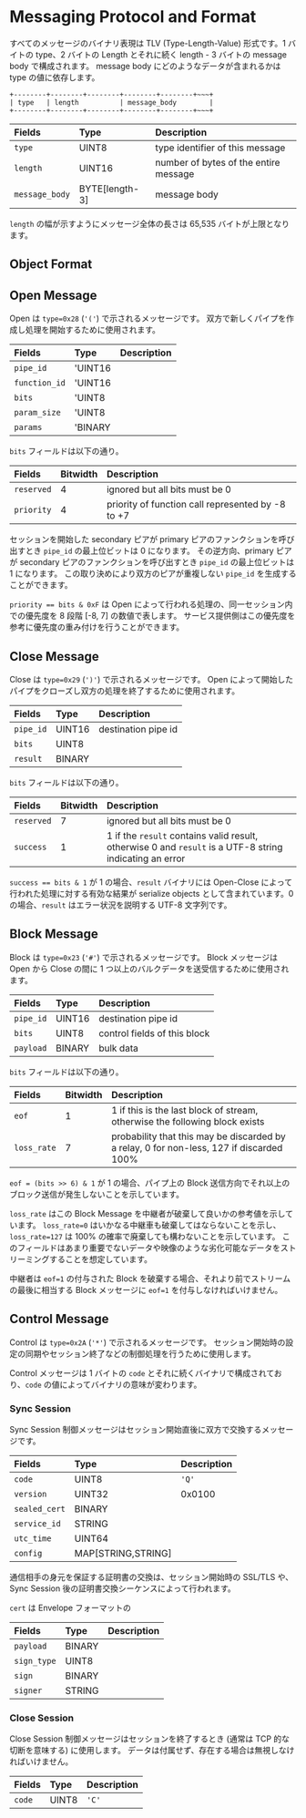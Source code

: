 # Messaging Protocol and Format

すべてのメッセージのバイナリ表現は TLV (Type-Length-Value) 形式です。1 バイトの type、2 バイトの Length とそれに続く length - 3 バイトの message body で構成されます。
message body にどのようなデータが含まれるかは type の値に依存します。

```
+--------+--------+--------+--------+--------+~~~+
| type   | length          | message_body        |
+--------+--------+--------+--------+--------+~~~+
```

| Fields         | Type           | Description                           |
|:---------------|:---------------|:--------------------------------------|
| `type`         | UINT8          | type identifier of this message       |
| `length`       | UINT16         | number of bytes of the entire message |
| `message_body` | BYTE[length-3] | message body                          |

`length` の幅が示すようにメッセージ全体の長さは 65,535 バイトが上限となります。

## Object Format



## Open Message

Open は `type=0x28` (`'('`) で示されるメッセージです。
双方で新しくパイプを作成し処理を開始するために使用されます。

| Fields        | Type    | Description |
|:--------------|:--------|:------------|
| `pipe_id`     | 'UINT16 | |
| `function_id` | 'UINT16 | |
| `bits`        | 'UINT8  | |
| `param_size`  | 'UINT8  | |
| `params`      | 'BINARY | |

`bits` フィールドは以下の通り。

| Fields     | Bitwidth | Description |
|:-----------|:---------|:------------|
| `reserved`  | 4       | ignored but all bits must be 0 |
| `priority`  | 4       | priority of function call represented by -8 to +7 |

セッションを開始した secondary ピアが primary ピアのファンクションを呼び出すとき `pipe_id` の最上位ビットは 0 になります。
その逆方向、primary ピアが secondary ピアのファンクションを呼び出すとき `pipe_id` の最上位ビットは 1 になります。
この取り決めにより双方のピアが重複しない `pipe_id` を生成することができます。

`priority == bits & 0xF` は Open によって行われる処理の、同一セッション内での優先度を 8 段階 [-8, 7] の数値で表します。
サービス提供側はこの優先度を参考に優先度の重み付けを行うことができます。

## Close Message

Close は `type=0x29` (`')'`) で示されるメッセージです。
Open によって開始したパイプをクローズし双方の処理を終了するために使用されます。

| Fields    | Type   | Description |
|:----------|:-------|:------------|
| `pipe_id` | UINT16 | destination pipe id |
| `bits`    | UINT8  | |
| `result`  | BINARY | |

`bits` フィールドは以下の通り。

| Fields     | Bitwidth | Description |
|:-----------|:---------|:------------|
| `reserved` | 7        | ignored but all bits must be 0 |
| `success`  | 1        | 1 if the `result` contains valid result, otherwise 0 and `result` is a UTF-8 string indicating an error |

`success == bits & 1` が 1 の場合、`result` バイナリには Open-Close によって行われた処理に対する有効な結果が serialize objects として含まれています。0 の場合、`result` はエラー状況を説明する UTF-8 文字列です。

## Block Message

Block は `type=0x23` (`'#'`) で示されるメッセージです。
Block メッセージは Open から Close の間に 1 つ以上のバルクデータを送受信するために使用されます。

| Fields    | Type   | Description |
|:----------|:-------|:------------|
| `pipe_id` | UINT16 | destination pipe id          |
| `bits`    | UINT8  | control fields of this block |
| `payload` | BINARY | bulk data                    |

`bits` フィールドは以下の通り。

| Fields      | Bitwidth | Description |
|:------------|:---------|:------------|
| `eof`       | 1        | 1 if this is the last block of stream, otherwise the following block exists |
| `loss_rate` | 7        | probability that this may be discarded by a relay, 0 for non-less, 127 if discarded 100% |

`eof = (bits >> 6) & 1` が 1 の場合、パイプ上の Block 送信方向でそれ以上のブロック送信が発生しないことを示しています。

`loss_rate` はこの Block Message を中継者が破棄して良いかの参考値を示しています。
`loss_rate=0` はいかなる中継車も破棄してはならないことを示し、`loss_rate=127` は 100% の確率で廃棄しても構わないことを示しています。
このフィールドはあまり重要でないデータや映像のような劣化可能なデータをストリーミングすることを想定しています。

中継者は `eof=1` の付与された Block を破棄する場合、それより前でストリームの最後に相当する Block メッセージに `eof=1` を付与しなければいけません。

## Control Message

Control は `type=0x2A` (`'*'`) で示されるメッセージです。
セッション開始時の設定の同期やセッション終了などの制御処理を行うために使用します。

Control メッセージは 1 バイトの `code` とそれに続くバイナリで構成されており、`code` の値によってバイナリの意味が変わります。

### Sync Session

Sync Session 制御メッセージはセッション開始直後に双方で交換するメッセージです。

| Fields        | Type               | Description |
|:--------------|:-------------------|:------------|
| `code`        | UINT8              | `'Q'` |
| `version`     | UINT32             | 0x0100 |
| `sealed_cert` | BINARY             | |
| `service_id`  | STRING             | |
| `utc_time`    | UINT64             | |
| `config`      | MAP[STRING,STRING] | |

通信相手の身元を保証する証明書の交換は、セッション開始時の SSL/TLS や、Sync Session 後の証明書交換シーケンスによって行われます。

`cert` は Envelope フォーマットの

| Fields      | Type | Description |
|:------------|:-------|:---------|
| `payload`   | BINARY |
| `sign_type` | UINT8 |
| `sign`      | BINARY |
| `signer`    | STRING |

### Close Session

Close Session 制御メッセージはセッションを終了するとき (通常は TCP 的な切断を意味する) に使用します。
データは付属せず、存在する場合は無視しなければいけません。

| Fields | Type  | Description |
|:-------|:------|:------------|
| `code` | UINT8 | `'C'`       |


